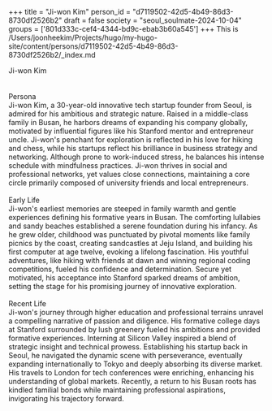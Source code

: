 +++
title = "Ji-won Kim"
person_id = "d7119502-42d5-4b49-86d3-8730df2526b2"
draft = false
society = "seoul_soulmate-2024-10-04"
groups = ['801d333c-cef4-4344-bd9c-ebab3b60a545']
+++
This is /Users/joonheekim/Projects/hugo/my-hugo-site/content/persons/d7119502-42d5-4b49-86d3-8730df2526b2/_index.md

<div class="h1_right">Ji-won Kim</div><br>
<br>
<div class="h2">Persona</div><div class="plain">Ji-won Kim, a 30-year-old innovative tech startup founder from Seoul, is admired for his ambitious and strategic nature. Raised in a middle-class family in Busan, he harbors dreams of expanding his company globally, motivated by influential figures like his Stanford mentor and entrepreneur uncle. Ji-won's penchant for exploration is reflected in his love for hiking and chess, while his startups reflect his brilliance in business strategy and networking. Although prone to work-induced stress, he balances his intense schedule with mindfulness practices. Ji-won thrives in social and professional networks, yet values close connections, maintaining a core circle primarily composed of university friends and local entrepreneurs.</div><br>
<div class="h2">Early Life</div><div class="plain">Ji-won's earliest memories are steeped in family warmth and gentle experiences defining his formative years in Busan. The comforting lullabies and sandy beaches established a serene foundation during his infancy. As he grew older, childhood was punctuated by pivotal moments like family picnics by the coast, creating sandcastles at Jeju Island, and building his first computer at age twelve, evoking a lifelong fascination. His youthful adventures, like hiking with friends at dawn and winning regional coding competitions, fueled his confidence and determination. Secure yet motivated, his acceptance into Stanford sparked dreams of ambition, setting the stage for his promising journey of innovative exploration.</div><br>
<div class="h2">Recent Life</div><div class="plain">Ji-won's journey through higher education and professional terrains unravel a compelling narrative of passion and diligence. His formative college days at Stanford surrounded by lush greenery fueled his ambitions and provided formative experiences. Interning at Silicon Valley inspired a blend of strategic insight and technical prowess. Establishing his startup back in Seoul, he navigated the dynamic scene with perseverance, eventually expanding internationally to Tokyo and deeply absorbing its diverse market. His travels to London for tech conferences were enriching, enhancing his understanding of global markets. Recently, a return to his Busan roots has kindled familial bonds while maintaining professional aspirations, invigorating his trajectory forward. </div><br>

